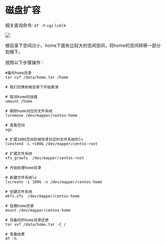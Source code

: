 # 磁盘扩容

相关查询命令: `df -h` `vgs` `lsblk`

![](https://gitee.com/zengsl/picBed/raw/master/img/20210902111117.png)

根目录下空间过小，home下面有比较大的空闲空间，将home的空间转移一部分到根下。

按照以下步骤操作：

``` shell
#备份home目录
tar cvf /data/home.tar /home

# 我们切换到根目录下开始表演

# 取消home的挂载
umount /home

# 删除home对应的文件系统
lvremove /dev/mapper/centos-home

# 查看空间 
vgs

# 扩展100G空间到根目录对应的文件系统的lv
lvextend -L +100G /dev/mapper/centos-root

# 扩展文件系统
xfs_growfs  /dev/mapper/centos-root 

# 开始处理home目录

# 新建文件系统lv
lvcreate -L 100G -n /dev/mapper/centos-home

# 创建文件系统
mkfs.xfs  /dev/mapper/centos-home 

# 挂载home目录
mount /dev/mapper/centos-home 

# 将备份的home目录还原
tar xvf /data/home.tar -C /

# 查看结果
df -h
```